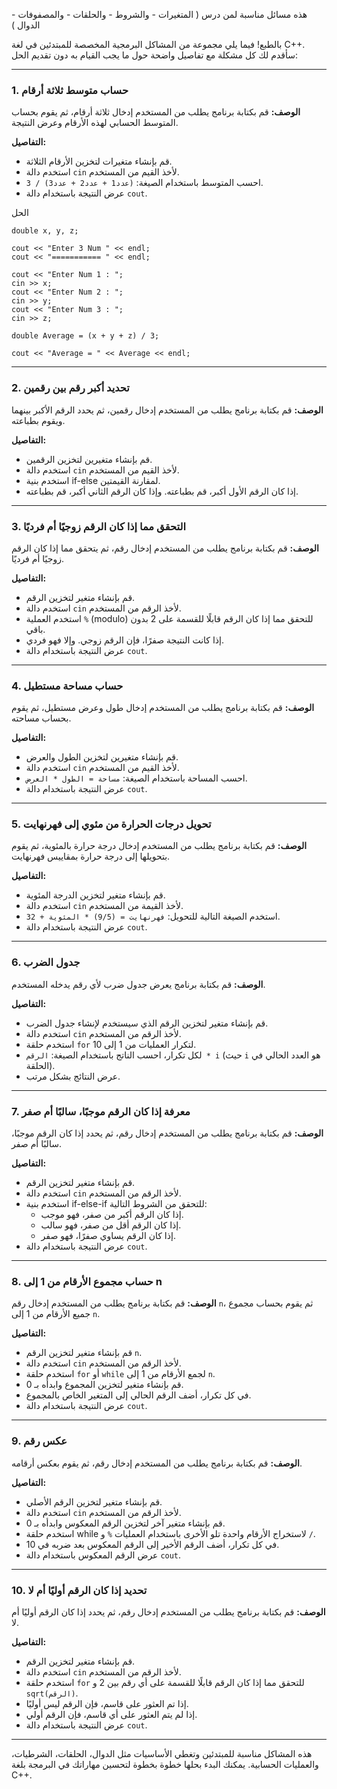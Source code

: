 هذه مسائل مناسبة لمن درس ( المتغيرات - والشروط - والحلقات - والمصفوفات - الدوال )


بالطبع! فيما يلي مجموعة من المشاكل البرمجية المخصصة للمبتدئين في لغة C++. سأقدم لك كل مشكلة مع تفاصيل واضحة حول ما يجب القيام به دون تقديم الحل:

---

### **1. حساب متوسط ثلاثة أرقام**
**الوصف:**
قم بكتابة برنامج يطلب من المستخدم إدخال ثلاثة أرقام، ثم يقوم بحساب المتوسط الحسابي لهذه الأرقام وعرض النتيجة.

**التفاصيل:**
- قم بإنشاء متغيرات لتخزين الأرقام الثلاثة.
- استخدم دالة `cin` لأخذ القيم من المستخدم.
- احسب المتوسط باستخدام الصيغة: `(عدد1 + عدد2 + عدد3) / 3`.
- عرض النتيجة باستخدام دالة `cout`.


الحل

	double x, y, z;

	cout << "Enter 3 Num " << endl; 
	cout << "=========== " << endl;
	
	cout << "Enter Num 1 : ";
	cin >> x;
	cout << "Enter Num 2 : ";
	cin >> y;
	cout << "Enter Num 3 : ";
	cin >> z;

	double Average = (x + y + z) / 3;

	cout << "Average = " << Average << endl;


---

### **2. تحديد أكبر رقم بين رقمين**
**الوصف:**
قم بكتابة برنامج يطلب من المستخدم إدخال رقمين، ثم يحدد الرقم الأكبر بينهما ويقوم بطباعته.

**التفاصيل:**
- قم بإنشاء متغيرين لتخزين الرقمين.
- استخدم دالة `cin` لأخذ القيم من المستخدم.
- استخدم بنية if-else لمقارنة القيمتين.
- إذا كان الرقم الأول أكبر، قم بطباعته. وإذا كان الرقم الثاني أكبر، قم بطباعته.

---

### **3. التحقق مما إذا كان الرقم زوجيًا أم فرديًا**
**الوصف:**
قم بكتابة برنامج يطلب من المستخدم إدخال رقم، ثم يتحقق مما إذا كان الرقم زوجيًا أم فرديًا.

**التفاصيل:**
- قم بإنشاء متغير لتخزين الرقم.
- استخدم دالة `cin` لأخذ الرقم من المستخدم.
- استخدم العملية `%` (modulo) للتحقق مما إذا كان الرقم قابلًا للقسمة على 2 بدون باقي.
- إذا كانت النتيجة صفرًا، فإن الرقم زوجي. وإلا فهو فردي.
- عرض النتيجة باستخدام دالة `cout`.

---

### **4. حساب مساحة مستطيل**
**الوصف:**
قم بكتابة برنامج يطلب من المستخدم إدخال طول وعرض مستطيل، ثم يقوم بحساب مساحته.

**التفاصيل:**
- قم بإنشاء متغيرين لتخزين الطول والعرض.
- استخدم دالة `cin` لأخذ القيم من المستخدم.
- احسب المساحة باستخدام الصيغة: `مساحة = الطول * العرض`.
- عرض النتيجة باستخدام دالة `cout`.

---

### **5. تحويل درجات الحرارة من مئوي إلى فهرنهايت**
**الوصف:**
قم بكتابة برنامج يطلب من المستخدم إدخال درجة حرارة بالمئوية، ثم يقوم بتحويلها إلى درجة حرارة بمقاييس فهرنهايت.

**التفاصيل:**
- قم بإنشاء متغير لتخزين الدرجة المئوية.
- استخدم دالة `cin` لأخذ القيمة من المستخدم.
- استخدم الصيغة التالية للتحويل: `فهرنهايت = (9/5) * المئوية + 32`.
- عرض النتيجة باستخدام دالة `cout`.

---

### **6. جدول الضرب**
**الوصف:**
قم بكتابة برنامج يعرض جدول ضرب لأي رقم يدخله المستخدم.

**التفاصيل:**
- قم بإنشاء متغير لتخزين الرقم الذي سيستخدم لإنشاء جدول الضرب.
- استخدم دالة `cin` لأخذ الرقم من المستخدم.
- استخدم حلقة `for` لتكرار العمليات من 1 إلى 10.
- لكل تكرار، احسب الناتج باستخدام الصيغة: `الرقم * i` (حيث `i` هو العدد الحالي في الحلقة).
- عرض النتائج بشكل مرتب.

---

### **7. معرفة إذا كان الرقم موجبًا، سالبًا أم صفر**
**الوصف:**
قم بكتابة برنامج يطلب من المستخدم إدخال رقم، ثم يحدد إذا كان الرقم موجبًا، سالبًا أم صفر.

**التفاصيل:**
- قم بإنشاء متغير لتخزين الرقم.
- استخدم دالة `cin` لأخذ الرقم من المستخدم.
- استخدم بنية if-else-if للتحقق من الشروط التالية:
  - إذا كان الرقم أكبر من صفر، فهو موجب.
  - إذا كان الرقم أقل من صفر، فهو سالب.
  - إذا كان الرقم يساوي صفرًا، فهو صفر.
- عرض النتيجة باستخدام دالة `cout`.

---

### **8. حساب مجموع الأرقام من 1 إلى n**
**الوصف:**
قم بكتابة برنامج يطلب من المستخدم إدخال رقم `n`، ثم يقوم بحساب مجموع جميع الأرقام من 1 إلى `n`.

**التفاصيل:**
- قم بإنشاء متغير لتخزين الرقم `n`.
- استخدم دالة `cin` لأخذ الرقم من المستخدم.
- استخدم حلقة `for` أو `while` لجمع الأرقام من 1 إلى `n`.
- قم بإنشاء متغير لتخزين المجموع وابدأه بـ 0.
- في كل تكرار، أضف الرقم الحالي إلى المتغير الخاص بالمجموع.
- عرض النتيجة باستخدام دالة `cout`.

---

### **9. عكس رقم**
**الوصف:**
قم بكتابة برنامج يطلب من المستخدم إدخال رقم، ثم يقوم بعكس أرقامه.

**التفاصيل:**
- قم بإنشاء متغير لتخزين الرقم الأصلي.
- استخدم دالة `cin` لأخذ الرقم من المستخدم.
- قم بإنشاء متغير آخر لتخزين الرقم المعكوس وابدأه بـ 0.
- استخدم حلقة while لاستخراج الأرقام واحدة تلو الأخرى باستخدام العمليات `%` و `/`.
- في كل تكرار، أضف الرقم الأخير إلى الرقم المعكوس بعد ضربه في 10.
- عرض الرقم المعكوس باستخدام دالة `cout`.

---

### **10. تحديد إذا كان الرقم أوليًا أم لا**
**الوصف:**
قم بكتابة برنامج يطلب من المستخدم إدخال رقم، ثم يحدد إذا كان الرقم أوليًا أم لا.

**التفاصيل:**
- قم بإنشاء متغير لتخزين الرقم.
- استخدم دالة `cin` لأخذ الرقم من المستخدم.
- استخدم حلقة `for` للتحقق مما إذا كان الرقم قابلًا للقسمة على أي رقم بين 2 و `sqrt(الرقم)`.
- إذا تم العثور على قاسم، فإن الرقم ليس أوليًا.
- إذا لم يتم العثور على أي قاسم، فإن الرقم أولي.
- عرض النتيجة باستخدام دالة `cout`.

---

هذه المشاكل مناسبة للمبتدئين وتغطي الأساسيات مثل الدوال، الحلقات، الشرطيات، والعمليات الحسابية. يمكنك البدء بحلها خطوة بخطوة لتحسين مهاراتك في البرمجة بلغة C++.
